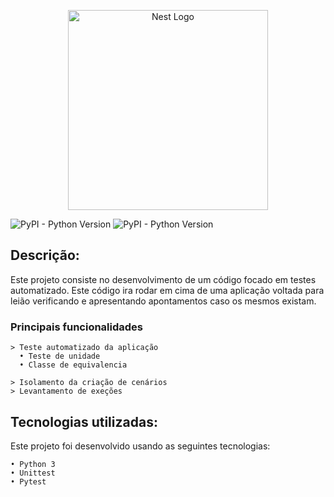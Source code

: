 <p align="center">
  <a href="https://www.python.org/" target="blank"><img src="https://www.python.org/static/img/python-logo.png" width="320" alt="Nest Logo" /></a>
</p>


![PyPI - Python Version](https://img.shields.io/pypi/pyversions/timedelta?style=plastic)
![PyPI - Python Version](https://img.shields.io/pypi/pyversions/datetime?style=plastic)
## Descrição:


Este projeto consiste no desenvolvimento de um código focado em testes automatizado. Este código ira rodar em cima de uma aplicação voltada para leião verificando e apresentando apontamentos caso os mesmos existam.

   ### Principais funcionalidades

    > Teste automatizado da aplicação
      • Teste de unidade
      • Classe de equivalencia
      
    > Isolamento da criação de cenários  
    > Levantamento de exeções
    
## Tecnologias utilizadas:

Este projeto foi desenvolvido usando as seguintes tecnologias:
    
    • Python 3
    • Unittest
    • Pytest
    
    
<a href="https://github.com/imersao-alura/aluraflix/blob/master/LICENSE " target="_blank"><img src="https://img.shields.io/badge/licence-MIT-blue.svg" alt="" /></a> 
